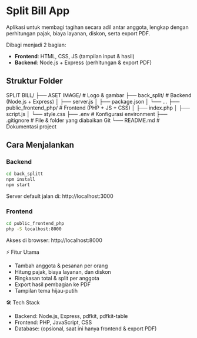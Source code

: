 # Split Bill App

Aplikasi untuk membagi tagihan secara adil antar anggota, lengkap dengan perhitungan pajak, biaya layanan, diskon, serta export PDF.  

Dibagi menjadi 2 bagian:

- **Frontend**: HTML, CSS, JS (tampilan input & hasil)
- **Backend**: Node.js + Express (perhitungan & export PDF)

## Struktur Folder
SPLIT BILL/
├── ASET IMAGE/ # Logo & gambar
├── back_split/ # Backend (Node.js + Express)
│ ├── server.js
│ ├── package.json
│ └── ...
├── public_frontend_php/ # Frontend (PHP + JS + CSS)
│ ├── index.php
│ ├── script.js
│ └── style.css
├── .env # Konfigurasi environment
├── .gitignore # File & folder yang diabaikan Git
└── README.md # Dokumentasi project

## Cara Menjalankan
### Backend
```bash
cd back_splitt
npm install
npm start
```
Server default jalan di: http://localhost:3000

### Frontend
```bash
cd public_frontend_php
php -S localhost:8000
```
Akses di browser: http://localhost:8000

⚡ Fitur Utama
- Tambah anggota & pesanan per orang
- Hitung pajak, biaya layanan, dan diskon
- Ringkasan total & split per anggota
- Export hasil pembagian ke PDF
- Tampilan tema hijau-putih

🛠️ Tech Stack
- Backend: Node.js, Express, pdfkit, pdfkit-table
- Frontend: PHP, JavaScript, CSS
- Database: (opsional, saat ini hanya frontend & export PDF)